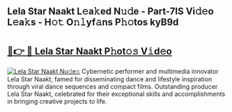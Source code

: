 ## Lela Star Naakt L𝚎a𝚔ed N𝚞𝚍e - Part-7IS Vi𝚍𝚎o L𝚎a𝚔s - H𝚘𝚝 O𝚗𝚕yf𝚊ns P𝚑𝚘tos kyB9d

# <h2><a href="http://kf30ud.oniu.top/?m=Lela+Star+Naakt">🔗👉 🔴 Lela Star Naakt P𝚑ot𝚘𝚜 V𝚒d𝚎o</a></h2>

[![Lela Star Naakt Nu𝚍e𝚜](https://i.imgur.com/0qMVB7G.gif)](http://kf30ud.oniu.top/?m=Lela+Star+Naakt)
Cybernetic performer and multimedia innovator Lela Star Naakt, famed for disseminating dance and lifestyle inspiration through viral dance sequences and compact films. Outstanding producer Lela Star Naakt, celebrated for their exceptional skills and accomplishments in bringing creative projects to life.  
